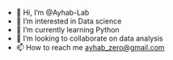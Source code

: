 - 👋 Hi, I’m @Ayhab-Lab
- 👀 I’m interested in Data science
- 🌱 I’m currently learning Python
- 💞️ I’m looking to collaborate on data analysis 
- 📫 How to reach me ayhab_zero@gmail.com

<!---
Ayhab-Lab/Ayhab-Lab is a ✨ special ✨ repository because its `README.md` (this file) appears on your GitHub profile.
You can click the Preview link to take a look at your changes.
--->
